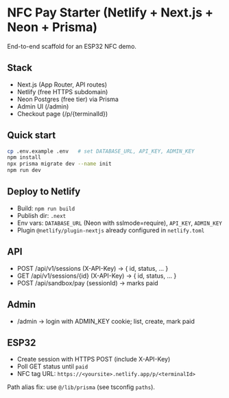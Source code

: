 
# NFC Pay Starter (Netlify + Next.js + Neon + Prisma)

End-to-end scaffold for an ESP32 NFC demo.

## Stack
- Next.js (App Router, API routes)
- Netlify (free HTTPS subdomain)
- Neon Postgres (free tier) via Prisma
- Admin UI (/admin)
- Checkout page (/p/{terminalId})

## Quick start
```bash
cp .env.example .env   # set DATABASE_URL, API_KEY, ADMIN_KEY
npm install
npx prisma migrate dev --name init
npm run dev
```

## Deploy to Netlify
- Build: `npm run build`
- Publish dir: `.next`
- Env vars: `DATABASE_URL` (Neon with sslmode=require), `API_KEY`, `ADMIN_KEY`
- Plugin `@netlify/plugin-nextjs` already configured in `netlify.toml`

## API
- POST /api/v1/sessions  (X-API-Key) → { id, status, ... }
- GET  /api/v1/sessions/{id}  (X-API-Key) → { id, status, ... }
- POST /api/sandbox/pay  (sessionId) → marks paid

## Admin
- /admin → login with ADMIN_KEY cookie; list, create, mark paid

## ESP32
- Create session with HTTPS POST (include X-API-Key)
- Poll GET status until `paid`
- NFC tag URL: `https://<yoursite>.netlify.app/p/<terminalId>`

Path alias fix: use `@/lib/prisma` (see tsconfig `paths`).
